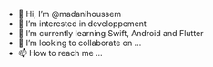 - 👋 Hi, I’m @madanihoussem
- 👀 I’m interested in developpement
- 🌱 I’m currently learning Swift, Android and Flutter
- 💞️ I’m looking to collaborate on ...
- 📫 How to reach me ...

<!---
madanihoussem/madanihoussem is a ✨ special ✨ repository because its `README.md` (this file) appears on your GitHub profile.
You can click the Preview link to take a look at your changes.
--->

